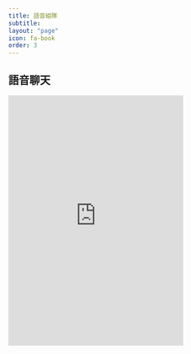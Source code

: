 ```yaml
---
title: 語音組隊
subtitle: 
layout: "page"
icon: fa-book
order: 3
---
```


<h2>語音聊天</h2>
<iframe src="https://discordapp.com/widget?id=400509759347752971&theme=dark" width="350" height="500" allowtransparency="true" frameborder="0"></iframe>
